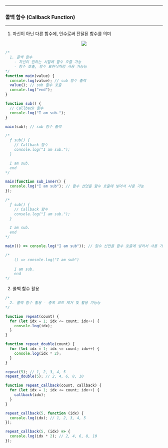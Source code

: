 -----
### 콜백 함수 (Callback Function)
-----
1. 자신이 아닌 다른 함수에, 인수로써 전달된 함수를 의미
<div align="center">
<img src="https://github.com/user-attachments/assets/4b7d8f19-b3a1-4191-80af-9662d2a76709">
</div>

```js
/*
  1. 콜백 함수
    - 자신이 원하는 시점에 함수 호출 가능
    - 함수 호출, 함수 표현식처럼 사용 가능능
*/
function main(value) {
  console.log(value); // sub 함수 출력
  value(); // sub 함수 호출
  console.log("end");
}

function sub() {
  // Callback 함수
  console.log("I am sub.");
}

main(sub); // sub 함수 출력

/*
  ƒ sub() {
    // Callback 함수
    console.log("I am sub.");
  }

  I am sub.
  end
*/

main(function sub_inner() {
  console.log("I am sub"); // 함수 선언을 함수 호출에 넣어서 사용 가능
});

/*
  ƒ sub() {
    // Callback 함수
    console.log("I am sub.");
  }

  I am sub.
  end
*/

main(() => console.log("I am sub")); // 함수 선언을 함수 호출에 넣어서 사용 가능

/*
    () => console.log("I am sub")
  
    I am sub.
    end
*/
```

2. 콜백 함수 활용
```js
/*
  2. 콜백 함수 활용 - 중복 코드 제거 및 활용 가능능
*/

function repeat(count) {
  for (let idx = 1; idx <= count; idx++) {
    console.log(idx);
  }
}

function repeat_double(count) {
  for (let idx = 1; idx <= count; idx++) {
    console.log(idx * 2);
  }
}

repeat(5); // 1, 2, 3, 4, 5
repeat_double(5); // 2, 4, 6, 8, 10

function repeat_callback(count, callback) {
  for (let idx = 1; idx <= count; idx++) {
    callback(idx);
  }
}

repeat_callback(5, function (idx) {
  console.log(idx); // 1, 2, 3, 4, 5
});

repeat_callback(5, (idx) => {
  console.log(idx * 2); // 2, 4, 6, 8, 10
});
```
